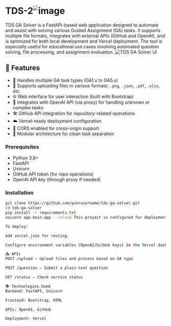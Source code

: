 # TDS-2![image](https://github.com/user-attachments/assets/4fd407a4-2564-463b-b582-b46b7ec6361f)
TDS GA Solver is a FastAPI-based web application designed to automate and assist with solving various Guided Assignment (GA) tasks. It supports multiple file formats, integrates with external APIs (GitHub and OpenAI), and is optimized for both local development and Vercel deployment. The tool is especially useful for educational use cases involving automated question solving, file processing, and assignment evaluation.
![TDS GA Solver UI](https://user-images.githubusercontent.com/your-id/filename.png)

## 🔧 Features

- 🧠 Handles multiple GA task types (GA1.x to GA5.x)
- 📁 Supports uploading files in various formats: `.png`, `.json`, `.pdf`, `.xlsx`, etc.
- 🌐 Web interface for user interaction (built with Bootstrap)
- 🤖 Integrates with OpenAI API (via proxy) for handling unknown or complex tasks
- 🛠 GitHub API integration for repository-related operations
- ☁️ Vercel-ready deployment configuration
- 🔁 CORS enabled for cross-origin support
- 🧩 Modular architecture for clean task separation

### Prerequisites

- Python 3.8+
- FastAPI
- Uvicorn
- GitHub API token (for repo operations)
- OpenAI API key (through proxy if needed)

### Installation

```bash
git clone https://github.com/yourusername/tds-ga-solver.git
cd tds-ga-solver
pip install -r requirements.txt
uvicorn app.main:app --reload This project is configured for deployment on Vercel.

To deploy:

Add vercel.json for routing.

Configure environment variables (OpenAI/GitHub keys) in the Vercel dashboard.

📤 APIs
POST /upload – Upload files and process based on GA type

POST /question – Submit a plain-text question

GET /status – Check service status

📚 Technologies Used
Backend: FastAPI, Uvicorn

Frontend: Bootstrap, HTML

APIs: OpenAI, GitHub

Deployment: Vercel
